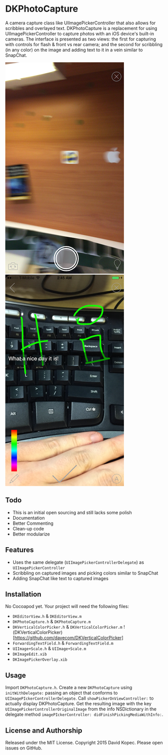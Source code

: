 # DKPhotoCapture
A camera capture class like UIImagePickerController that also allows for scribbles and overlayed text. DKPhotoCapture is a replacement for using UIImagePickerController to capture photos with an iOS device's built-in cameras. The interface is presented as two views: the first for capturing with controls for flash & front vs rear camera; and the second for scribbling (in any color) on the image and adding text to it in a vein similar to SnapChat.

![DKPhotoCapture1](https://raw.githubusercontent.com/davecom/DKPhotoCapture/master/dkphotocapture1.png)
![DKPhotoCapture2](https://raw.githubusercontent.com/davecom/DKPhotoCapture/master/dkphotocapture2.png)

## Todo
* This is an initial open sourcing and still lacks some polish
* Documentation
* Better Commenting
* Clean-up code
* Better modularize

## Features
* Uses the same delegate (`UIImagePickerControllerDelegate`) as `UIImagePickerController`
* Scribbling on captured images and picking colors similar to SnapChat
* Adding SnapChat like text to captured images

## Installation
No Cocoapod yet. Your project will need the following files:
* `DKEditorView.h` & `DKEditorView.m`
* `DKPhotoCapture.h` & `DKPhotoCapture.m`
* `DKVerticalColorPicker.h` & `DKVerticalColorPicker.m` !(DKVerticalColorPicker)[https://github.com/davecom/DKVerticalColorPicker]
* `ForwardingTextField.h` & `ForwardingTextField.m`
* `UIImage+Scale.h` & `UIImage+Scale.m`
* `DKImageEdit.xib`
* `DKImagePickerOverlay.xib`

## Usage
Import `DKPhotoCapture.h`. Create a new `DKPhotoCapture` using `initWithDelegate:` passing an object that conforms to `UIImagePIckerControllerDelegate`. Call `showPickerOnViewController:` to actually display DKPhotoCapture. Get the resulting image with the key `UIImagePickerControllerOriginalImage` from the info NSDictionary in the delegate method `imagePIckerController: didFinishPickingMediaWithInfo:`.

## License and Authorship
Released under the MIT License.  Copyright 2015 David Kopec. Please open issues on GitHub.
